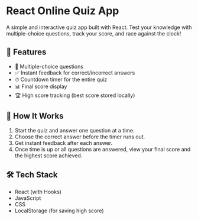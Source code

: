 # React Online Quiz App

A simple and interactive quiz app built with React. Test your knowledge with multiple-choice questions, track your score, and race against the clock!

## 🧠 Features

- 📝 Multiple-choice questions
- ✅ Instant feedback for correct/incorrect answers
- ⏱ Countdown timer for the entire quiz
- 📊 Final score display
- 🏆 High score tracking (best score stored locally)

## 🚀 How It Works

1. Start the quiz and answer one question at a time.
2. Choose the correct answer before the timer runs out.
3. Get instant feedback after each answer.
4. Once time is up or all questions are answered, view your final score and the highest score achieved.

## 🛠 Tech Stack

- React (with Hooks)
- JavaScript
- CSS 
- LocalStorage (for saving high score)

